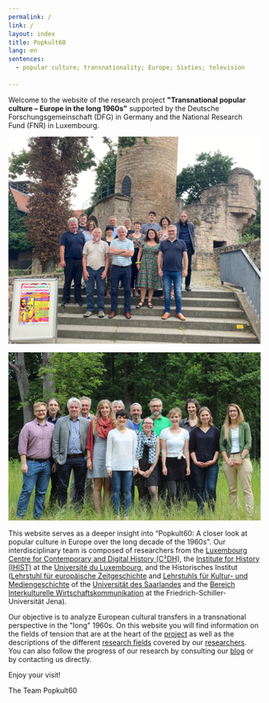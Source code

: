 ```yaml
---
permalink: /
link: /
layout: index
title: Popkult60
lang: en
sentences:
  - popular culture; transnationality; Europe; Sixties; television

---
```


<!-- more -->
Welcome to the website of the research project **"Transnational popular culture – Europe in the long 1960s"** supported by the Deutsche Forschungsgemeinschaft (DFG) in Germany and the National Research Fund (FNR) in Luxembourg.

![Gruppenbild](/assets/images/gruppenbild-2.jpg)

![Gruppenbild](/assets/images/gruppenbild.jpg)

This website serves as a deeper insight into “Popkult60: A closer look at popular culture in Europe over the long decade of the 1960s". Our interdisciplinary team is composed of researchers from the [Luxembourg Centre for Contemporary and Digital History (C²DH)](https://c2dh.uni.lu), the [Institute for History (IHIST)](https://history.uni.lu/) at the [Université du Luxembourg](https://wwwen.uni.lu/), and the Historisches Institut ([Lehrstuhl für europäische Zeitgeschichte](https://www.uni-saarland.de/lehrstuhl/zeitgeschichte/hueser.html) and [Lehrstuhls für Kultur- und Mediengeschichte](http://www.kmg.uni-saarland.de) of the [Universität des Saarlandes](https://www.uni-saarland.de/nc/startseite.html) and the [Bereich Interkulturelle Wirtschaftskommunikation](http://iwk-jena.uni-jena.de/) at the Friedrich-Schiller-Universität Jena).

Our objective is to analyze European cultural transfers in a transnational perspective in the "long" 1960s. On this website you will find information on the fields of tension that are at the heart of the [project](project/) as well as the descriptions of the different [research fields](fields/) covered by our [researchers](people/). You can also follow the progress of our research by consulting our [blog](blog/) or by contacting us directly.

Enjoy your visit!

The Team Popkult60
